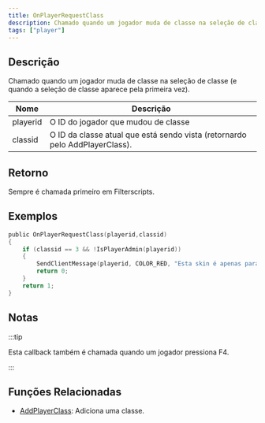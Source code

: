 ```yaml
---
title: OnPlayerRequestClass
description: Chamado quando um jogador muda de classe na seleção de classe (e quando a seleção de classe aparece pela primeira vez).
tags: ["player"]
---
```


## Descrição

Chamado quando um jogador muda de classe na seleção de classe (e quando a seleção de classe aparece pela primeira vez).

| Nome     | Descrição                                                                   |
| -------- | --------------------------------------------------------------------------- |
| playerid | O ID do jogador que mudou de classe                                         |
| classid  | O ID da classe atual que está sendo vista (retornardo pelo AddPlayerClass). |

## Retorno

Sempre é chamada primeiro em Filterscripts.

## Exemplos

```c
public OnPlayerRequestClass(playerid,classid)
{
    if (classid == 3 && !IsPlayerAdmin(playerid))
    {
        SendClientMessage(playerid, COLOR_RED, "Esta skin é apenas para ADMINS!");
        return 0;
    }
    return 1;
}
```

## Notas

:::tip

Esta callback também é chamada quando um jogador pressiona F4.

:::

## Funções Relacionadas

- [AddPlayerClass](../functions/AddPlayerClass): Adiciona uma classe.
